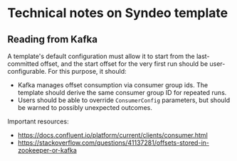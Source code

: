 # Technical notes on Syndeo template

## Reading from Kafka

A template's default configuration must allow it to start from the last-committed offset, and the start offset for the
very first run should be user-configurable. For this purpose, it should:

- Kafka manages offset consumption via consumer group ids. The template should derive the same consumer group ID
     for repeated runs.
- Users should be able to override `ConsumerConfig` parameters, but should be warned to possibly unexpected outcomes.

Important resources:
- https://docs.confluent.io/platform/current/clients/consumer.html
- https://stackoverflow.com/questions/41137281/offsets-stored-in-zookeeper-or-kafka
